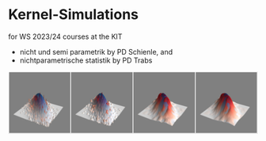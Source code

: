 # Kernel-Simulations

for WS 2023/24 courses at the KIT
- nicht und semi parametrik by PD Schienle, and
- nichtparametrische statistik by PD Trabs

<img src="./plots/kernel_epa, n=5000, h=[0.05, 0.10, 0.25, 0.30], eval on (100x100) grid.jpg" align="center" width="750"  />
